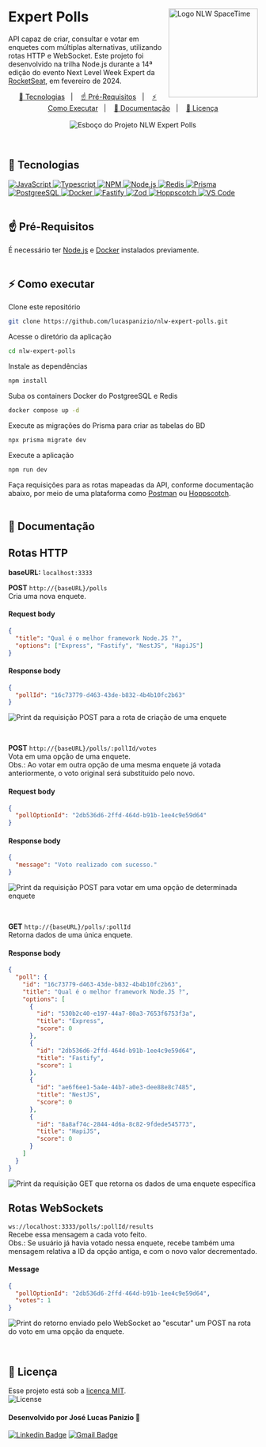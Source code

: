 <!--
<p>
  <img src="https://i.postimg.cc/HnHjH416/rocketseat-logo.png" alt="Logo RocketSeat" width="200" align="left" style="padding-top:13px">
  <img src="https://i.postimg.cc/m2pHLtyQ/nlw-expert.png" alt="Logo NLW SpaceTime" tittle="Logo NLW Expert" width="180" align="right">
</p>
<br>
-->

<div>
  <img align="right" src="https://i.postimg.cc/m2pHLtyQ/nlw-expert.png" alt="Logo NLW SpaceTime" tittle="Logo NLW Expert" width="180">
  <h1 align="left">Expert Polls</h1>
</div>
<p align="left">
  API capaz de criar, consultar e votar em enquetes com múltiplas alternativas, utilizando rotas HTTP e WebSocket. Este projeto foi desenvolvido na trilha Node.js durante a 14ª edição do evento Next Level Week Expert da <a href="https://www.rocketseat.com.br/">RocketSeat</a>, em fevereiro de 2024.
</p>

<p align="center">
  <a href="#-tecnologias">🚀 Tecnologias</a>&nbsp;&nbsp;&nbsp;|&nbsp;&nbsp;&nbsp;
  <a href="#-pré-requisitos">☝ Pré-Requisitos</a>&nbsp;&nbsp;&nbsp;|&nbsp;&nbsp;&nbsp;
  <a href="#-como-executar">⚡ Como Executar</a>&nbsp;&nbsp;&nbsp;|&nbsp;&nbsp;&nbsp;
  <a href="#-documentação">📝 Documentação</a>&nbsp;&nbsp;&nbsp;|&nbsp;&nbsp;&nbsp;
  <a href="#-licença">📜 Licença</a>
  <br><br>
  <img src="https://github.com/lucaspanizio/nlw-expert-polls/assets/32407181/8faf2849-2c52-48b1-9225-1ff5df440cb3" alt="Esboço do Projeto NLW Expert Polls" title="Esboço do Projeto NLW Expert Polls">  
</p>
<br>

## 🚀 Tecnologias

<div>  
  <a href="https://developer.mozilla.org/pt-BR/docs/Web/JavaScript" target="_blank">
    <img src="https://img.shields.io/badge/JavaScript-F7DF1E?style=for-the-badge&logo=javascript&logoColor=black" alt="JavaScript"/>
  </a>
  <a href="https://www.typescriptlang.org/" target="_blank">
    <img src="https://img.shields.io/badge/Typescript-%233178C6?style=for-the-badge&logo=Typescript&logoColor=%23fff" alt="Typescript"/>
  </a>
  <a href="https://www.npmjs.com/" target="_blank">
    <img src="https://img.shields.io/badge/NPM-%23CB3837?style=for-the-badge&logo=npm" alt="NPM"/>
  </a>
  <a href="https://nodejs.org/en" target="_blank">
    <img src="https://img.shields.io/badge/Node.JS-%238cbf3e?style=for-the-badge&logo=node.js&logoColor=%2345453b" alt="Node.js"/>
  </a>    
  <a href="https://redis.io/" target="_blank">
    <img src="https://img.shields.io/badge/redis-%23DD0031.svg?&style=for-the-badge&logo=redis&logoColor=white" alt="Redis"/>
  </a>
  <a href="https://www.prisma.io/" target="_blank">
    <img src="https://img.shields.io/badge/Prisma-02364e?style=for-the-badge&logo=Prisma&logoColor=white" alt="Prisma"/> 
  </a>
  <a href="https://www.postgresql.org/" target="_blank">
    <img src="https://img.shields.io/badge/PostgreSQL-316192?style=for-the-badge&logo=postgresql&logoColor=white" alt="PostgreeSQL"/>
  </a>
  <a href="https://www.docker.com/" target="_blank">
    <img src="https://img.shields.io/badge/Docker-%232496ED?style=for-the-badge&logo=Docker&logoColor=%23fff" alt="Docker"/> 
  </a>
  <a href="https://fastify.dev/" target="_blank">
    <img src="https://img.shields.io/badge/Fasfity-%23000000?style=for-the-badge&logo=fastify&logoColor=%23fff" alt="Fastify"/>
  </a>
  <a href="https://zod.dev/" target="_blank">
    <img src="https://img.shields.io/badge/Zod-%233167b5?style=for-the-badge&logo=zod&logoColor=%23152642" alt="Zod"/>
  </a>
  <a href="https://hoppscotch.io/" target="_blank">
    <img src="https://img.shields.io/badge/Hoppscotch-%23081b17?style=for-the-badge&logo=hoppscotch&logoColor=%2301eac2" alt="Hoppscotch"/>
  </a>
  <a href="https://code.visualstudio.com/" target="_blank">
    <img src="https://img.shields.io/badge/VSCode-%23007ACC?style=for-the-badge&logo=visualstudiocode" alt="VS Code"/>
  </a>
</div>
<br>

## ☝ Pré-Requisitos

É necessário ter <a href="https://nodejs.org/en">Node.js</a> e <a href="https://www.docker.com/get-started">Docker</a> instalados previamente.
<br><br>

## ⚡ Como executar

Clone este repositório

```bash
git clone https://github.com/lucaspanizio/nlw-expert-polls.git
```

Acesse o diretório da aplicação

```bash
cd nlw-expert-polls
```

Instale as dependências

```bash
npm install
```

Suba os containers Docker do PostgreeSQL e Redis

```bash
docker compose up -d
```

Execute as migrações do Prisma para criar as tabelas do BD

```bash
npx prisma migrate dev
```

Execute a aplicação

```bash
npm run dev
```

Faça requisições para as rotas mapeadas da API, conforme documentação abaixo, por meio de uma plataforma como <a href="https://www.postman.com">Postman</a> ou <a href="https://hoppscotch.com/">Hoppscotch</a>.
<br><br>

## 📝 Documentação

## Rotas HTTP

<b>baseURL:</b> <code>localhost:3333</code>

<p><b>POST</b> <code>http://{baseURL}/polls</code><br>
Cria uma nova enquete.</p>

#### Request body

```json
{
  "title": "Qual é o melhor framework Node.JS ?",
  "options": ["Express", "Fastify", "NestJS", "HapiJS"]
}
```

#### Response body

```json
{
  "pollId": "16c73779-d463-43de-b832-4b4b10fc2b63"
}
```

![Print da requisição POST para a rota de criação de uma enquete](https://github.com/lucaspanizio/nlw-expert-polls/assets/32407181/a22501c6-48ec-476e-b7ae-4c823ee8008b)

<br>

<p><b>POST</b> <code>http://{baseURL}/polls/:pollId/votes</code><br>
Vota em uma opção de uma enquete.<br>
Obs.: Ao votar em outra opção de uma mesma enquete já votada anteriormente, o voto original será substituído pelo novo.
</p>

#### Request body

```json
{
  "pollOptionId": "2db536d6-2ffd-464d-b91b-1ee4c9e59d64"
}
```

#### Response body

```json
{
  "message": "Voto realizado com sucesso."
}
```

![Print da requisição POST para votar em uma opção de determinada enquete](https://github.com/lucaspanizio/nlw-expert-polls/assets/32407181/f323786d-a22b-42df-81b4-40542abefd51)

<br>

<p><b>GET</b> <code>http://{baseURL}/polls/:pollId</code><br>
Retorna dados de uma única enquete.</p>

#### Response body

```json
{
  "poll": {
    "id": "16c73779-d463-43de-b832-4b4b10fc2b63",
    "title": "Qual é o melhor framework Node.JS ?",
    "options": [
      {
        "id": "530b2c40-e197-44a7-80a3-7653f6753f3a",
        "title": "Express",
        "score": 0
      },
      {
        "id": "2db536d6-2ffd-464d-b91b-1ee4c9e59d64",
        "title": "Fastify",
        "score": 1
      },
      {
        "id": "ae6f6ee1-5a4e-44b7-a0e3-dee88e8c7485",
        "title": "NestJS",
        "score": 0
      },
      {
        "id": "8a8af74c-2844-4d6a-8c82-9fdede545773",
        "title": "HapiJS",
        "score": 0
      }
    ]
  }
}
```

![Print da requisição GET que retorna os dados de uma enquete específica](https://github.com/lucaspanizio/nlw-expert-polls/assets/32407181/029aa379-666d-460a-b7c2-ce6a86db303b)
<br>

## Rotas WebSockets

<p><code>ws://localhost:3333/polls/:pollId/results</code><br>
Recebe essa mensagem a cada voto feito.</br>
Obs.: Se usuário já havia votado nessa enquete, recebe também uma mensagem relativa a ID da opção antiga, e com o novo valor decrementado.</p>

#### Message

```json
{
  "pollOptionId": "2db536d6-2ffd-464d-b91b-1ee4c9e59d64",
  "votes": 1
}
```

![Print do retorno enviado pelo WebSocket ao "escutar" um POST na rota do voto em uma opção da enquete.](https://github.com/lucaspanizio/nlw-expert-polls/assets/32407181/c2aa091e-48e2-4d3b-83a8-ae4620421cf3)

<br>

## 📜 Licença

<p>Esse projeto está sob a <a href="https://github.com/lucaspanizio/nlw-expert-polls/blob/main/LICENSE">licença MIT</a>.<br>
<img alt="License" src="https://img.shields.io/static/v1?label=license&message=MIT&color=49AA26&labelColor=000000">
</p>

#### Desenvolvido por José Lucas Panizio 🖖

[![Linkedin Badge](https://img.shields.io/badge/-LinkedIn-blue?style=flat-square&logo=Linkedin&logoColor=white&link=https://www.linkedin.com/in/lucaspanizio/)](https://www.linkedin.com/in/lucaspanizio/)
[![Gmail Badge](https://img.shields.io/badge/-Gmail-ff0000?style=flat-square&labelColor=ff0000&logo=gmail&logoColor=white&link=mailto:lucaspanizio@gmail.com)](mailto:lucaspanizio@gmail.com)
